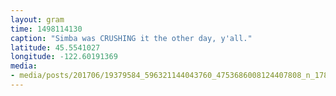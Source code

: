 ```yaml
---
layout: gram
time: 1498114130
caption: "Simba was CRUSHING it the other day, y'all."
latitude: 45.5541027
longitude: -122.60191369
media:
- media/posts/201706/19379584_596321144043760_4753686008124407808_n_17884074061012521.jpg
---
```

